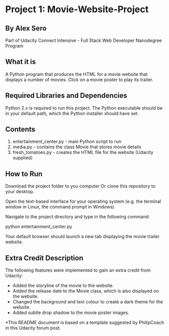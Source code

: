 # Project 1: Movie-Website-Project
## By Alex Sero 

Part of Udacity Connect Intensive - Full Stack Web Developer Nanodegree Program

## What it is

A Python program that produces the HTML for a movie website that displays a number of movies. Click on a movie poster to play its trailer.

## Required Libraries and Dependencies

Python 2.x is required to run this project. The Python executable should be in your default path, which the Python installer should have set.

## Contents

1. entertainment_center.py - main Python script to run
2. media.py - contains the class Movie that stores movie details
3. fresh_tomatoes.py - creates the HTML file for the website (Udacity supplied)

## How to Run

Download the project folder to you computer Or clone this repository to your desktop.

Open the text-based interface for your operating system (e.g. the terminal window in Linux, the command prompt in Windows).

Navigate to the project directory and type in the following command:

python entertainment_center.py

Your default browser should launch a new tab displaying the movie trailer website.

## Extra Credit Description

The following features were implemented to gain an extra credit from Udacity:

* Added the storyline of the movie to the website.
* Added the release date to the Movie class, which is also displayed on the website.
* Changed the background and text colour to create a dark theme for the website.
* Added subtle drop shadow to the movie poster images.

*This README document is based on a template suggested by PhilipCoach in this Udacity forum post.
